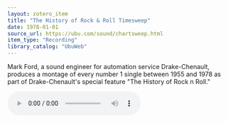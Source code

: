 ```yaml
---
layout: zotero_item
title: "The History of Rock & Roll Timesweep"
date: 1978-01-01
source_url: https://ubu.com/sound/chartsweep.html
item_type: "Recording"
library_catalog: "UbuWeb"
---
```


<span class="Z3988" title="url_ver=Z39.88-2004&amp;ctx_ver=Z39.88-2004&amp;rfr_id=info%3Asid%2Fzotero.org%3A2&amp;rft_val_fmt=info%3Aofi%2Ffmt%3Akev%3Amtx%3Adc&amp;rft.type=audioRecording&amp;rft.title=The%20History%20of%20Rock%20%26%20Roll%20Timesweep&amp;rft.description=Mark%20Ford%2C%20a%20sound%20engineer%20for%20automation%20service%20Drake-Chenault%2C%20produces%20a%20montage%20of%20every%20number%201%20single%20between%201955%20and%201978%20as%20part%20of%20Drake-Chenault&apos;s%20special%20feature%20%22The%20History%20of%20Rock%20n%20Roll.%22&amp;rft.identifier=https%3A%2F%2Fubu.com%2Fsound%2Fchartsweep.html&amp;rft.aufirst=Mark&amp;rft.aulast=Ford&amp;rft.au=Mark%20Ford&amp;rft.date=1978">
Mark Ford, a sound engineer for automation service Drake-Chenault, produces a montage of every number 1 single between 1955 and 1978 as part of Drake-Chenault's special feature "The History of Rock n Roll."
</span>

<audio controls src="https://ubu.com/media/sound/chart_sweep/Chart-Sweep_Part-1.mp3"></audio>
